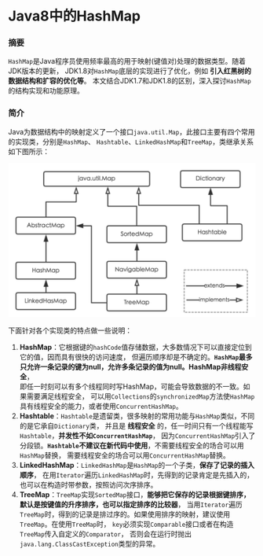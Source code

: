 Java8中的HashMap
=================================================================
### 摘要
`HashMap`是Java程序员使用频率最高的用于映射(键值对)处理的数据类型。随着JDK版本的更新，
JDK1.8对`HashMap`底层的实现进行了优化，例如 **引入红黑树的数据结构和扩容的优化等**。
本文结合JDK1.7和JDK1.8的区别，深入探讨`HashMap`的结构实现和功能原理。

### 简介
Java为数据结构中的映射定义了一个接口`java.util.Map`，此接口主要有四个常用的实现类，分别是`HashMap`、
`Hashtable`、`LinkedHashMap`和`TreeMap`，类继承关系如下图所示：

![java.util.map类图](img/java.util.map类图.png)

下面针对各个实现类的特点做一些说明：
1. **HashMap**：它根据键的`hashCode`值存储数据，大多数情况下可以直接定位到它的值，因而具有很快的访问速度，
但遍历顺序却是不确定的。**`HashMap`最多只允许一条记录的键为null，允许多条记录的值为null。HashMap非线程安全**，\
即任一时刻可以有多个线程同时写HashMap，可能会导致数据的不一致。如果需要满足线程安全，
可以用`Collections`的`synchronizedMap`方法使`HashMap`具有线程安全的能力，或者使用`ConcurrentHashMap`。
2. **Hashtable**：`Hashtable`是遗留类，很多映射的常用功能与`HashMap`类似，不同的是它承自`Dictionary`类，
并且是 **线程安全** 的，任一时间只有一个线程能写`Hashtable`，**并发性不如`ConcurrentHashMap`**，
因为`ConcurrentHashMap`引入了分段锁。**`Hashtable`不建议在新代码中使用**，不需要线程安全的场合可以用`HashMap`替换，
需要线程安全的场合可以用`ConcurrentHashMap`替换。
3. **LinkedHashMap**：`LinkedHashMap`是`HashMap`的一个子类，**保存了记录的插入顺序**，
在用`Iterator`遍历`LinkedHashMap`时，先得到的记录肯定是先插入的，也可以在构造时带参数，按照访问次序排序。
4. **TreeMap**：`TreeMap`实现`SortedMap`接口，**能够把它保存的记录根据键排序，默认是按键值的升序排序，也可以指定排序的比较器**，
当用`Iterator`遍历`TreeMap`时，得到的记录是排过序的。如果使用排序的映射，建议使用`TreeMap`。在使用`TreeMap`时，
`key`必须实现`Comparable`接口或者在构造`TreeMap`传入自定义的`Comparator`，
否则会在运行时抛出`java.lang.ClassCastException`类型的异常。

